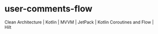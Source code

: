 # user-comments-flow
Clean Architecture | Kotlin | MVVM | JetPack | Kotlin Coroutines and Flow | Hilt


